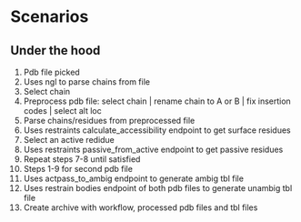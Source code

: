 # Scenarios

## Under the hood

1. Pdb file picked
2. Uses ngl to parse chains from file
3. Select chain
4. Preprocess pdb file: select chain | rename chain to A or B | fix insertion codes | select alt loc
5. Parse chains/residues from preprocessed file
6. Uses restraints calculate_accessibility endpoint to get surface residues
7. Select an active redidue
8. Uses restraints passive_from_active endpoint to get passive residues
9. Repeat steps 7-8 until satisfied
10. Steps 1-9 for second pdb file
11. Uses actpass_to_ambig endpoint to generate ambig tbl file
12. Uses restrain bodies endpoint of both pdb files to generate unambig tbl file
13. Create archive with workflow, processed pdb files and tbl files
